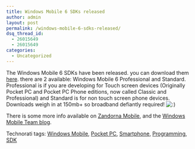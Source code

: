 ```yaml
---
title: Windows Mobile 6 SDKs released
author: admin
layout: post
permalink: /windows-mobile-6-sdks-released/
dsq_thread_id:
  - 26015649
  - 26015649
categories:
  - Uncategorized
---
```

The Windows Mobile 6 SDKs have been released. you can download them [here][1]. there are 2 available: Windows Mobile 6 Professional and Standard. Professional is if you are developing for Touch screen devices (Originally Pocket PC and Pocket PC Phone editions, now called Classic and Professional) and Standard is for non touch screen phone devices. Downloads weigh in at 150mb+ so broadband defiantly required! <img src="http://blog.lotas-smartman.net/wp-includes/images/smilies/icon_smile.gif" alt=":)" class="wp-smiley" />

There is some more info available on [Zandorna Mobile][2], and the [Windows Mobile Team blog][3].</p> 

<div class="wlWriterSmartContent" id="0767317B-992E-4b12-91E0-4F059A8CECA8:e70c7b0c-5901-4f97-8b23-e9583810f93e" style="padding-right:0px;display:inline;padding-left:0px;padding-bottom:0px;margin:0px;padding-top:0px;">
  Technorati tags: <a href="http://technorati.com/tags/Windows%20Mobile" rel="tag">Windows Mobile</a>, <a href="http://technorati.com/tags/Pocket%20PC" rel="tag">Pocket PC</a>, <a href="http://technorati.com/tags/Smartphone" rel="tag">Smartphone</a>, <a href="http://technorati.com/tags/Programming" rel="tag">Programming</a>, <a href="http://technorati.com/tags/SDK" rel="tag">SDK</a>
</div>

 [1]: http://www.microsoft.com/downloads/details.aspx?FamilyId=06111A3A-A651-4745-88EF-3D48091A390B&displaylang=en
 [2]: http://blogs.msdn.com/fzandona/archive/2007/03/01/windows-mobile-6-sdks-are-now-available.aspx
 [3]: http://blogs.msdn.com/windowsmobile/archive/2007/03/01/windows-mobile-6-sdks-available-for-download.aspx
